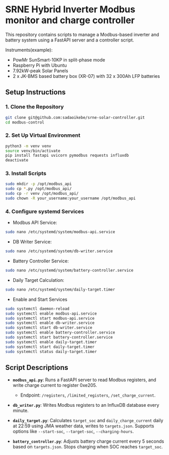 # SRNE Hybrid Inverter Modbus monitor and charge controller

This repository contains scripts to manage a Modbus-based inverter and battery system using a FastAPI server and a controller script.

Instruments(example):

- PowMr SunSmart-10KP in split-phase mode
- Raspberry Pi with Ubuntu
- 7.92kW-peak Solar Panels
- 2 x JK-BMS based battery box (XR-07) with 32 x 300Ah LFP batteries

## Setup Instructions

### 1. Clone the Repository
```bash
git clone git@github.com:sadaoikebe/srne-solar-controller.git
cd modbus-control
```

### 2. Set Up Virtual Environment
```bash
python3 -m venv venv
source venv/bin/activate
pip install fastapi uvicorn pymodbus requests influxdb
deactivate
```

### 3. Install Scripts
```bash
sudo mkdir -p /opt/modbus_api
sudo cp *.py /opt/modbus_api/
sudo cp -r venv /opt/modbus_api/
sudo chown -R your_username:your_username /opt/modbus_api
```

### 4. Configure systemd Services

* Modbus API Service:
```bash
sudo nano /etc/systemd/system/modbus-api.service
```

* DB Writer Service:
```bash
sudo nano /etc/systemd/system/db-writer.service
```

* Battery Controller Service:
```bash
sudo nano /etc/systemd/system/battery-controller.service
```

* Daily Target Calculation:
```bash
sudo nano /etc/systemd/system/daily-target.timer
```

* Enable and Start Services
```bash
sudo systemctl daemon-reload
sudo systemctl enable modbus-api.service
sudo systemctl start modbus-api.service
sudo systemctl enable db-writer.service
sudo systemctl start db-writer.service
sudo systemctl enable battery-controller.service
sudo systemctl start battery-controller.service
sudo systemctl enable daily-target.timer
sudo systemctl start daily-target.timer
sudo systemctl status daily-target.timer
```

## Script Descriptions

- **`modbus_api.py`**: Runs a FastAPI server to read Modbus registers, and write charge current to register 0xe205.
  - Endpoint: `/registers`, `/limited_registers`, `/set_charge_current`.

- **`db_writer.py`**: Writes Modbus registers to an InfluxDB database every minute.

- **`daily_target.py`**: Calculates `target_soc` and `daily_charge_current` daily at 22:59 using JMA weather data, writes to `targets.json`. Supports options like `--start-soc`, `--target-soc`, `--charging-hours`.

- **`battery_controller.py`**: Adjusts battery charge current every 5 seconds based on `targets.json`. Stops charging when SOC reaches `target_soc`.

